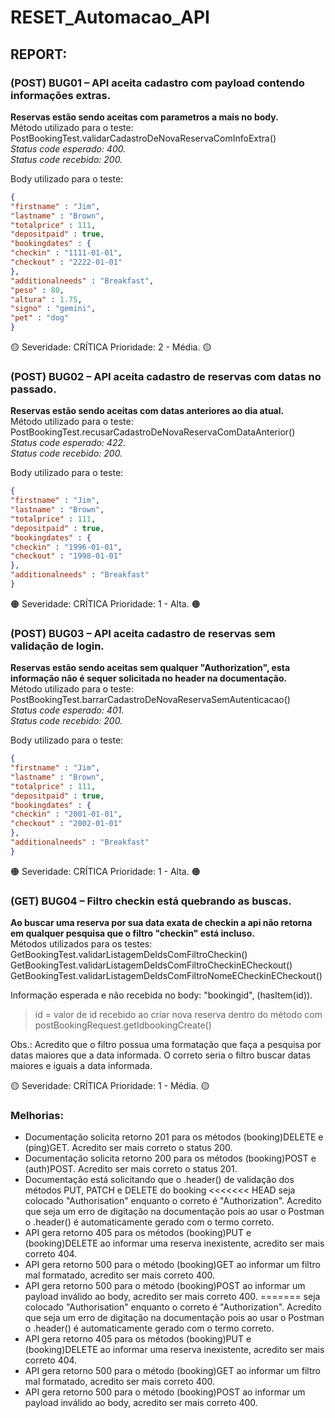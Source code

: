 # RESET_Automacao_API

## REPORT:

### (POST) BUG01 – API aceita cadastro com payload contendo informações extras.

**Reservas estão sendo aceitas com parametros a mais no body.**<br />
Método utilizado para o teste: PostBookingTest.validarCadastroDeNovaReservaComInfoExtra()<br />
_Status code esperado: 400.<br />
Status code recebido: 200.<br />_

Body utilizado para o teste:
```json
{
"firstname" : "Jim",
"lastname" : "Brown",
"totalprice" : 111,
"depositpaid" : true,
"bookingdates" : {
"checkin" : "1111-01-01",
"checkout" : "2222-01-01"
},
"additionalneeds" : "Breakfast",
"peso" : 80,
"altura" : 1.75,
"signo" : "gemini",
"pet" : "dog"
}
```
:yellow_circle: Severidade: CRÍTICA Prioridade: 2 - Média. :yellow_circle:

### (POST) BUG02 – API aceita cadastro de reservas com datas no passado.

**Reservas estão sendo aceitas com datas anteriores ao dia atual.<br />**
Método utilizado para o teste: PostBookingTest.recusarCadastroDeNovaReservaComDataAnterior()<br />
_Status code esperado: 422.<br />
Status code recebido: 200.<br />_

Body utilizado para o teste:
```json
{
"firstname" : "Jim",
"lastname" : "Brown",
"totalprice" : 111,
"depositpaid" : true,
"bookingdates" : {
"checkin" : "1996-01-01",
"checkout" : "1998-01-01"
},
"additionalneeds" : "Breakfast"
}
```
:orange_circle: Severidade: CRÍTICA Prioridade: 1 - Alta. :orange_circle:

### (POST) BUG03 – API aceita cadastro de reservas sem validação de login.

**Reservas estão sendo aceitas sem qualquer "Authorization", esta informação não é sequer solicitada no header na documentação.<br />**
Método utilizado para o teste: PostBookingTest.barrarCadastroDeNovaReservaSemAutenticacao()<br />
_Status code esperado: 401.<br />
Status code recebido: 200.<br />_

Body utilizado para o teste:
```json
{
"firstname" : "Jim",
"lastname" : "Brown",
"totalprice" : 111,
"depositpaid" : true,
"bookingdates" : {
"checkin" : "2001-01-01",
"checkout" : "2002-01-01"
},
"additionalneeds" : "Breakfast"
}
```
:orange_circle: Severidade: CRÍTICA Prioridade: 1 - Alta. :orange_circle:

### (GET) BUG04 – Filtro checkin está quebrando as buscas.

**Ao buscar uma reserva por sua data exata de checkin a api não retorna em qualquer pesquisa que o filtro "checkin" está incluso.<br />**
Métodos utilizados para os testes:<br />
GetBookingTest.validarListagemDeIdsComFiltroCheckin()<br />
GetBookingTest.validarListagemDeIdsComFiltroCheckinECheckout()<br />
GetBookingTest.validarListagemDeIdsComFiltroNomeECheckinECheckout()<br />

Informação esperada e não recebida no body: "bookingid", (hasItem(id)).<br />
>id = valor de id recebido ao criar nova reserva dentro do método com postBookingRequest.getIdbookingCreate()


Obs.: Acredito que o filtro possua uma formatação que faça a pesquisa por datas maiores que a data informada.
O correto seria o filtro buscar datas maiores e iguais a data informada.

:yellow_circle: Severidade: CRÍTICA Prioridade: 1 - Média. :yellow_circle:

### Melhorias:
* Documentação solicita retorno 201 para os métodos (booking)DELETE e (ping)GET. Acredito ser mais correto o status 200.
* Documentação solicita retorno 200 para os métodos (booking)POST e (auth)POST. Acredito ser mais correto o status 201.
* Documentação está solicitando que o .header() de validação dos métodos PUT, PATCH e DELETE do booking
<<<<<<< HEAD
  seja colocado "Authorisation" enquanto o correto é "Authorization". Acredito que seja um erro de digitação na documentação
  pois ao usar o Postman o .header() é automaticamente gerado com o termo correto.
* API gera retorno 405 para os métodos (booking)PUT e (booking)DELETE ao informar uma reserva inexistente, acredito ser mais correto 404.
* API gera retorno 500 para o método (booking)GET ao informar um filtro mal formatado, acredito ser mais correto 400.
* API gera retorno 500 para o método (booking)POST ao informar um payload inválido ao body, acredito ser mais correto 400.
=======
seja colocado "Authorisation" enquanto o correto é "Authorization". Acredito que seja um erro de digitação na documentação
pois ao usar o Postman o .header() é automaticamente gerado com o termo correto.
* API gera retorno 405 para os métodos (booking)PUT e (booking)DELETE ao informar uma reserva inexistente, acredito ser mais correto 404.
* API gera retorno 500 para o método (booking)GET ao informar um filtro mal formatado, acredito ser mais correto 400.
* API gera retorno 500 para o método (booking)POST ao informar um payload inválido ao body, acredito ser mais correto 400.



  
